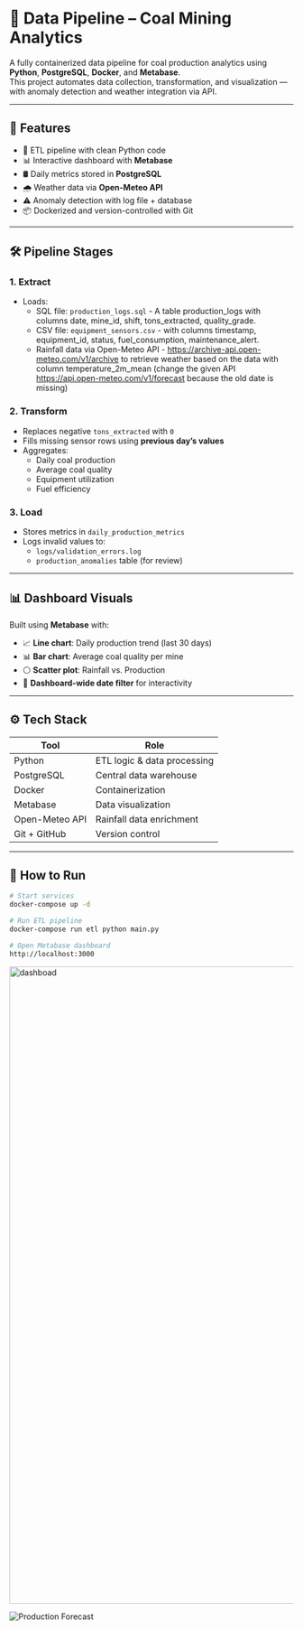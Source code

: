 # 🚀 Data Pipeline – Coal Mining Analytics

A fully containerized data pipeline for coal production analytics using **Python**, **PostgreSQL**, **Docker**, and **Metabase**.  
This project automates data collection, transformation, and visualization — with anomaly detection and weather integration via API.

---

## 📌 Features

- 🔄 ETL pipeline with clean Python code
- 📊 Interactive dashboard with **Metabase**
- 🛢️ Daily metrics stored in **PostgreSQL**
- 🌧️ Weather data via **Open-Meteo API**
- ⚠️ Anomaly detection with log file + database
- 📦 Dockerized and version-controlled with Git

---

## 🛠️ Pipeline Stages

### 1. **Extract**
- Loads:
  - SQL file: `production_logs.sql` - A table production_logs with columns date, mine_id, shift, tons_extracted, quality_grade.
  - CSV file: `equipment_sensors.csv` - with columns timestamp, equipment_id, status, fuel_consumption, maintenance_alert.
  - Rainfall data via Open-Meteo API - https://archive-api.open-meteo.com/v1/archive to retrieve weather based on the data with column temperature_2m_mean (change the given API https://api.open-meteo.com/v1/forecast because the old date is missing)

### 2. **Transform**
- Replaces negative `tons_extracted` with `0`
- Fills missing sensor rows using **previous day’s values**
- Aggregates:
  - Daily coal production
  - Average coal quality
  - Equipment utilization
  - Fuel efficiency

### 3. **Load**
- Stores metrics in `daily_production_metrics`
- Logs invalid values to:
  - `logs/validation_errors.log`
  - `production_anomalies` table (for review)

---

## 📊 Dashboard Visuals

Built using **Metabase** with:

- 📈 **Line chart**: Daily production trend (last 30 days)
- 📊 **Bar chart**: Average coal quality per mine
- ⚪ **Scatter plot**: Rainfall vs. Production
- 📅 **Dashboard-wide date filter** for interactivity

---

## ⚙️ Tech Stack

| Tool            | Role                        |
|------------------|-----------------------------|
| Python           | ETL logic & data processing |
| PostgreSQL       | Central data warehouse      |
| Docker           | Containerization            |
| Metabase         | Data visualization          |
| Open-Meteo API   | Rainfall data enrichment    |
| Git + GitHub     | Version control             |

---

## 🧪 How to Run

```bash
# Start services
docker-compose up -d

# Run ETL pipeline
docker-compose run etl python main.py

# Open Metabase dashboard
http://localhost:3000
```

<img width="1920" height="1129" alt="dashboad" src="https://github.com/user-attachments/assets/f1efe584-015d-4cd5-9578-f1f59240fa89" />

![Production Forecast](https://github.com/user-attachments/assets/bc8110e6-ac31-4a5d-b0e1-6247ba294720)
